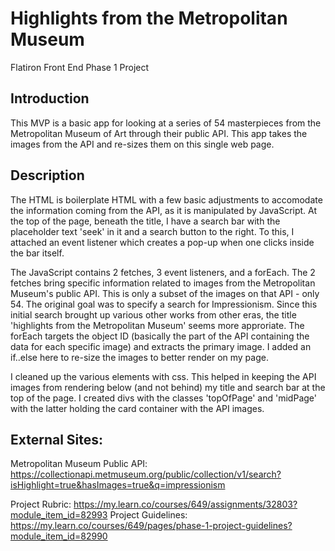 # Highlights from the Metropolitan Museum
Flatiron Front End Phase 1 Project

## Introduction
This MVP is a basic app for looking at a series of 54 masterpieces from the Metropolitan Museum of Art through their public API. This app takes the images from the API and re-sizes them on this single web page.

## Description
The HTML is boilerplate HTML with a few basic adjustments to accomodate the information coming from the API, as it is manipulated by JavaScript. At the top of the page, beneath the title, I have a search bar with the placeholder text 'seek' in it and a search button to the right. To this, I attached an event listener which creates a pop-up when one clicks inside the bar itself. 

The JavaScript contains 2 fetches, 3 event listeners, and a forEach. The 2 fetches bring specific information related to images from the Metropolitan Museum's public API. This is only a subset of the images on that API - only 54. The original goal was to specify a search for Impressionism. Since this initial search brought up various other works from other eras, the title 'highlights from the Metropolitan Museum' seems more approriate. The forEach targets the object ID (basically the part of the API containing the data for each specific image) and extracts the primary image. I added an if..else here to re-size the images to better render on my page. 

I cleaned up the various elements with css. This helped in keeping the API images from rendering below (and not behind) my title and search bar at the top of the page. I created divs with the classes 'topOfPage' and 'midPage' with the latter holding the card container with the API images.





## External Sites:

Metropolitan Museum Public API: https://collectionapi.metmuseum.org/public/collection/v1/search?isHighlight=true&hasImages=true&q=impressionism

Project Rubric: https://my.learn.co/courses/649/assignments/32803?module_item_id=82993
Project Guidelines: https://my.learn.co/courses/649/pages/phase-1-project-guidelines?module_item_id=82990

